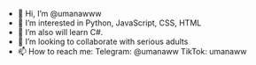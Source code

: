 - 👋 Hi, I’m @umanawww
- 👀 I’m interested in Python, JavaScript, CSS, HTML
- 🌱 I’m also will learn C#.
- 💞️ I’m looking to collaborate with  serious adults
- 📫 How to reach me: Telegram: @umanaww TikTok: umanaww


